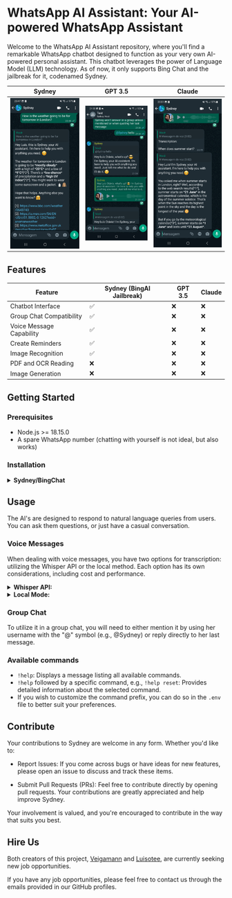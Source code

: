 # WhatsApp AI Assistant: Your AI-powered WhatsApp Assistant

Welcome to the WhatsApp AI Assistant repository, where you'll find a remarkable WhatsApp chatbot designed to function as your very own AI-powered personal assistant. This chatbot leverages the power of Language Model (LLM) technology. As of now, it only supports Bing Chat and the jailbreak for it, codenamed Sydney.


|                          Sydney                            |                          GPT 3.5                            |                          Claude                           |
| :-------------------------------------------------------------: | :-------------------------------------------------------------: | :-------------------------------------------------------------: |
| ![Screenshot 1](/demos/Screenshot_20230604_204741_WhatsApp.jpg) | ![Screenshot 2](/demos/Screenshot_20230604_215518_WhatsApp.jpg) | ![Screenshot 3](/demos/Screenshot_20230604_205104_WhatsApp.jpg) |

## Features

| Feature                       | Sydney (BingAI Jailbreak) | GPT 3.5                   | Claude                    |
|-------------------------------|---------------------------|---------------------------|---------------------------|
| Chatbot Interface             | ✅                        | ❌                        | ❌                        |
| Group Chat Compatibility      | ✅                        | ❌                        | ❌                        |
| Voice Message Capability      | ✅                        | ❌                        | ❌                        |
| Create Reminders              | ✅                        | ❌                        | ❌                        |
| Image Recognition             | ✅                        | ❌                        | ❌                        |
| PDF and OCR Reading           | ❌                        | ❌                        | ❌                        |
| Image Generation              | ❌                        | ❌                        | ❌                        |

## Getting Started

### Prerequisites

- Node.js >= 18.15.0
- A spare WhatsApp number (chatting with yourself is not ideal, but also works)

### Installation

<details>
<summary><b>Sydney/BingChat</b></summary>
<br>

1. Clone this repository

```
git clone https://github.com/veigamann/sydney-whatsapp-chatbot.git
```

2. Install the dependencies

```
pnpm install
```

3. Rename [.env.example](../master/.env.example) to `.env`

```
cp .env.example .env
```

4. Edit `.env`'s `BING_COOKIES` environment variable to the `cookies` string from [bing.com](https://bing.com) GET request header.

To obtain the cookies string, perform the following steps:

- Open the developer tools in your browser (by pressing `F12` or right-clicking anywhere and selecting `Inspect element`).
- Select the `Network` tab within the devtools.
- Ensure you're logged in to [Bing](https://bing.com) using your Microsoft account.
- With the devtools panel open, press `F5` to reload the page.
- Locate the first listed network request (a GET request to the [bing.com](https://bing.com) endpoint/url).
- Right-click on the `cookie` value in the request headers and select the "Copy value" option.
- Paste the the copied value into the `BING_COOKIES` environment variable in the `.env` file.

5. Read and fill in the remaining information in the `.env` file.

6. Start the bot

```
pnpm start
```

7. Connect your WhatsApp account to the bot by scanning the generated QR Code in the CLI.

8. Send a message to your WhatsApp account to start a conversation with Sydney!

</details>

## Usage

The AI's are designed to respond to natural language queries from users. You can ask them questions, or just have a casual conversation.

### Voice Messages

When dealing with voice messages, you have two options for transcription: utilizing the Whisper API or the local method. Each option has its own considerations, including cost and performance.

<details>
<summary><strong>Whisper API:</strong></summary>

   - **Cost:** Utilizing the Whisper API incurs a cost of US$0.06 per 10 minutes of audio.
   - **Setup:**
     1. Obtain an OpenAI API key and place it in the `.env` file under the `OPENAI_API_KEY` variable.
     2. Set `TRANSCRIPTION_ENABLED` to `"true"` and `TRANSCRIPTION_METHOD` to `"whisper-api"`. While setting a language in `TRANSCRIPTION_LANGUAGE` is not mandatory, it is recommended for better performance.
</details>
<details>
<summary><strong>Local Mode:</strong></summary>

   - **Cost:** The local method is free but may be slower and less precise.
   - **Setup:**
     1. Download a model of your choice from [here](https://huggingface.co/ggerganov/whisper.cpp/tree/main). Download any `.bin` file and place it in the `./whisper/models` folder.
     2. Modify the `.env` file by changing `TRANSCRIPTION_ENABLED` to `"true"`, `TRANSCRIPTION_METHOD` to `"local"`, and `"TRANSCRIPTION_MODEL"` with the name of the model you downloaded.
</details>

### Group Chat

To utilize it in a group chat, you will need to either mention it by using her username with the "@" symbol (e.g., @Sydney) or reply directly to her last message.

### Available commands

- `!help`: Displays a message listing all available commands.
- `!help` followed by a specific command, e.g., `!help reset`: Provides detailed information about the selected command.
- If you wish to customize the command prefix, you can do so in the `.env` file to better suit your preferences.

## Contribute

Your contributions to Sydney are welcome in any form. Whether you'd like to:

- Report Issues: If you come across bugs or have ideas for new features, please open an issue to discuss and track these items.

- Submit Pull Requests (PRs): Feel free to contribute directly by opening pull requests. Your contributions are greatly appreciated and help improve Sydney.

Your involvement is valued, and you're encouraged to contribute in the way that suits you best.

## Hire Us

Both creators of this project, [Veigamann](https://github.com/veigamann) and [Luisotee](https://github.com/Luisotee), are currently seeking new job opportunities.

If you have any job opportunities, please feel free to contact us through the emails provided in our GitHub profiles.
